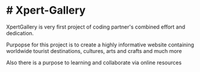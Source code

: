 <h1># Xpert-Gallery</h1>

<p>XpertGallery is very first project of coding partner's combined effort and dedication.</p>
<p>Purpopse for this project is to create a highly informative website containing worldwide tourist destinations, cultures, arts and crafts and much more</p>
<p>Also there is a purpose to learning and collaborate via online resources</p>
